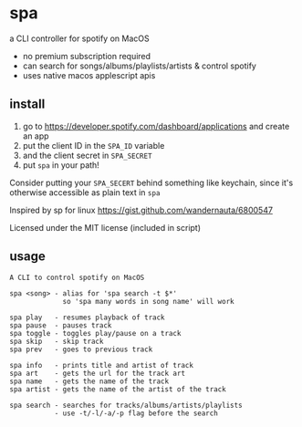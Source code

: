 # spa
a CLI controller for spotify on MacOS

- no premium subscription required
- can search for songs/albums/playlists/artists & control spotify
- uses native macos applescript apis

## install
1. go to https://developer.spotify.com/dashboard/applications and create an app
2. put the client ID in the `SPA_ID` variable
3. and the client secret in `SPA_SECRET`
4. put `spa` in your path!

Consider putting your `SPA_SECERT` behind something like keychain,
since it's otherwise accessible as plain text in `spa`

Inspired by sp for linux
https://gist.github.com/wandernauta/6800547

Licensed under the MIT license (included in script)

## usage
```
A CLI to control spotify on MacOS

spa <song> - alias for 'spa search -t $*'
             so 'spa many words in song name' will work

spa play   - resumes playback of track
spa pause  - pauses track
spa toggle - toggles play/pause on a track
spa skip   - skip track
spa prev   - goes to previous track

spa info   - prints title and artist of track
spa art    - gets the url for the track art
spa name   - gets the name of the track
spa artist - gets the name of the artist of the track

spa search - searches for tracks/albums/artists/playlists
           - use -t/-l/-a/-p flag before the search
```
